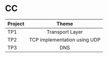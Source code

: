 # CC

| Project   |      Theme                |  
|-----------|:-------------------------:|
| TP1 |  Transport Layer                | 
| TP2 |  TCP implementation using UDP   |   
| TP3 | DNS                             |   
